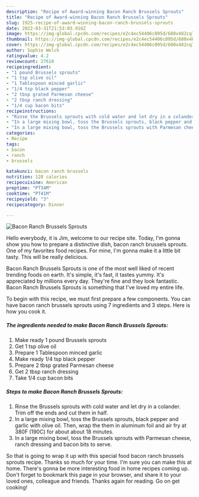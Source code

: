 ```yaml
---
description: "Recipe of Award-winning Bacon Ranch Brussels Sprouts"
title: "Recipe of Award-winning Bacon Ranch Brussels Sprouts"
slug: 1925-recipe-of-award-winning-bacon-ranch-brussels-sprouts
date: 2022-03-31T21:53:03.916Z
image: https://img-global.cpcdn.com/recipes/e2c4ec54406c095d/680x482cq70/bacon-ranch-brussels-sprouts-recipe-main-photo.jpg
thumbnail: https://img-global.cpcdn.com/recipes/e2c4ec54406c095d/680x482cq70/bacon-ranch-brussels-sprouts-recipe-main-photo.jpg
cover: https://img-global.cpcdn.com/recipes/e2c4ec54406c095d/680x482cq70/bacon-ranch-brussels-sprouts-recipe-main-photo.jpg
author: Sophie Welch
ratingvalue: 4.2
reviewcount: 27610
recipeingredient:
- "1 pound Brussels sprouts"
- "1 tsp olive oil"
- "1 Tablespoon minced garlic"
- "1/4 tsp black pepper"
- "2 tbsp grated Parmesan cheese"
- "2 tbsp ranch dressing"
- "1/4 cup bacon bits"
recipeinstructions:
- "Rinse the Brussels sprouts with cold water and let dry in a colander. Trim off the ends and cut them in half."
- "In a large mixing bowl, toss the Brussels sprouts, black pepper and garlic with olive oil. Then, wrap the them in aluminum foil and air fry at 380F (190C) for about about 18 minutes."
- "In a large mixing bowl, toss the Brussels sprouts with Parmesan cheese, ranch dressing and bacon bits to serve."
categories:
- Recipe
tags:
- bacon
- ranch
- brussels

katakunci: bacon ranch brussels 
nutrition: 128 calories
recipecuisine: American
preptime: "PT34M"
cooktime: "PT41M"
recipeyield: "3"
recipecategory: Dinner

---
```



![Bacon Ranch Brussels Sprouts](https://img-global.cpcdn.com/recipes/e2c4ec54406c095d/680x482cq70/bacon-ranch-brussels-sprouts-recipe-main-photo.jpg)

Hello everybody, it is Jim, welcome to our recipe site. Today, I'm gonna show you how to prepare a distinctive dish, bacon ranch brussels sprouts. One of my favorites food recipes. For mine, I'm gonna make it a little bit tasty. This will be really delicious.



Bacon Ranch Brussels Sprouts is one of the most well liked of recent trending foods on earth. It's simple, it's fast, it tastes yummy. It's appreciated by millions every day. They're fine and they look fantastic. Bacon Ranch Brussels Sprouts is something that I've loved my entire life.


To begin with this recipe, we must first prepare a few components. You can have bacon ranch brussels sprouts using 7 ingredients and 3 steps. Here is how you cook it.

<!--inarticleads1-->

##### The ingredients needed to make Bacon Ranch Brussels Sprouts:

1. Make ready 1 pound Brussels sprouts
1. Get 1 tsp olive oil
1. Prepare 1 Tablespoon minced garlic
1. Make ready 1/4 tsp black pepper
1. Prepare 2 tbsp grated Parmesan cheese
1. Get 2 tbsp ranch dressing
1. Take 1/4 cup bacon bits




<!--inarticleads2-->

##### Steps to make Bacon Ranch Brussels Sprouts:

1. Rinse the Brussels sprouts with cold water and let dry in a colander. Trim off the ends and cut them in half.
1. In a large mixing bowl, toss the Brussels sprouts, black pepper and garlic with olive oil. Then, wrap the them in aluminum foil and air fry at 380F (190C) for about about 18 minutes.
1. In a large mixing bowl, toss the Brussels sprouts with Parmesan cheese, ranch dressing and bacon bits to serve.




So that is going to wrap it up with this special food bacon ranch brussels sprouts recipe. Thanks so much for your time. I'm sure you can make this at home. There's gonna be more interesting food in home recipes coming up. Don't forget to bookmark this page in your browser, and share it to your loved ones, colleague and friends. Thanks again for reading. Go on get cooking!
